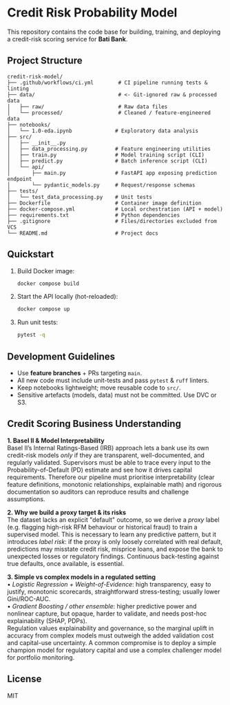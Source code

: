 # Credit Risk Probability Model

This repository contains the code base for building, training, and deploying a credit-risk scoring service for **Bati Bank**.

## Project Structure

```text
credit-risk-model/
├── .github/workflows/ci.yml        # CI pipeline running tests & linting
├── data/                           # <- Git-ignored raw & processed data
│   ├── raw/                        # Raw data files
│   └── processed/                  # Cleaned / feature-engineered data
├── notebooks/
│   └── 1.0-eda.ipynb              # Exploratory data analysis
├── src/
│   ├── __init__.py
│   ├── data_processing.py         # Feature engineering utilities
│   ├── train.py                   # Model training script (CLI)
│   ├── predict.py                 # Batch inference script (CLI)
│   └── api/
│       ├── main.py                # FastAPI app exposing prediction endpoint
│       └── pydantic_models.py     # Request/response schemas
├── tests/
│   └── test_data_processing.py    # Unit tests
├── Dockerfile                     # Container image definition
├── docker-compose.yml             # Local orchestration (API + model)
├── requirements.txt               # Python dependencies
├── .gitignore                     # Files/directories excluded from VCS
└── README.md                      # Project docs
```

## Quickstart

1.  Build Docker image:

    ```bash
    docker compose build
    ```
2.  Start the API locally (hot-reloaded):

    ```bash
    docker compose up
    ```
3.  Run unit tests:

    ```bash
    pytest -q
    ```

## Development Guidelines

* Use **feature branches** + PRs targeting `main`.
* All new code must include unit-tests and pass `pytest` & `ruff` linters.
* Keep notebooks lightweight; move reusable code to `src/`.
* Sensitive artefacts (models, data) must not be committed. Use DVC or S3.

## Credit Scoring Business Understanding

**1. Basel II & Model Interpretability**  
Basel II’s Internal Ratings-Based (IRB) approach lets a bank use its own credit-risk models *only* if they are transparent, well-documented, and regularly validated.  Supervisors must be able to trace every input to the Probability-of-Default (PD) estimate and see how it drives capital requirements.  Therefore our pipeline must prioritise interpretability (clear feature definitions, monotonic relationships, explainable math) and rigorous documentation so auditors can reproduce results and challenge assumptions.

**2. Why we build a proxy target & its risks**  
The dataset lacks an explicit "default" outcome, so we derive a *proxy* label (e.g. flagging high-risk RFM behaviour or historical fraud) to train a supervised model.  This is necessary to learn any predictive pattern, but it introduces *label risk*: if the proxy is only loosely correlated with real default, predictions may misstate credit risk, misprice loans, and expose the bank to unexpected losses or regulatory findings.  Continuous back-testing against true defaults, once available, is essential.

**3. Simple vs complex models in a regulated setting**  
• *Logistic Regression + Weight-of-Evidence*: high transparency, easy to justify, monotonic scorecards, straightforward stress-testing; usually lower Gini/ROC-AUC.  
• *Gradient Boosting / other ensemble*: higher predictive power and nonlinear capture, but opaque, harder to validate, and needs post-hoc explainability (SHAP, PDPs).  
Regulation values explainability and governance, so the marginal uplift in accuracy from complex models must outweigh the added validation cost and capital-use uncertainty.  A common compromise is to deploy a simple champion model for regulatory capital and use a complex challenger model for portfolio monitoring.

## License

MIT
